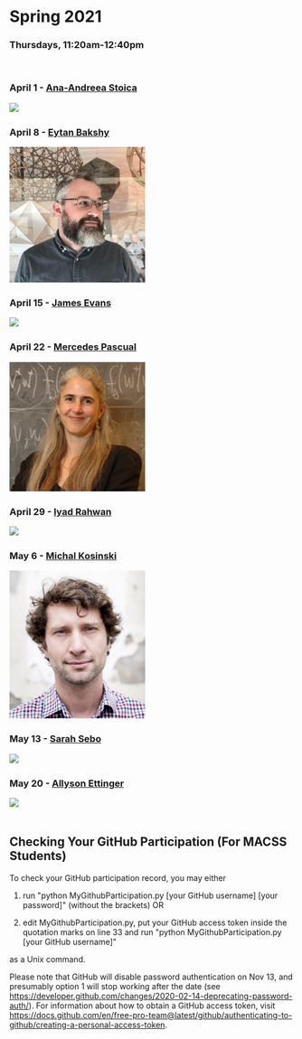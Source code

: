 # Spring 2021
### Thursdays, 11:20am-12:40pm

<br>

### April 1 - [Ana-Andreea Stoica](https://github.com/uchicago-computation-workshop/Spring2021/tree/main/04-01_Stoica)
<div><img src="http://www.columbia.edu/~as5001/images/headshot.png" width="240"></div>

### April 8 - [Eytan Bakshy](https://github.com/uchicago-computation-workshop/Spring2021/tree/main/04-08_Bakshy)
<div><img src="bakshay.png" width="240"></div>

### April 15 - [James Evans](https://github.com/uchicago-computation-workshop/Spring2021/tree/main/04-15_Evans)
<div><img src="https://sociology.uchicago.edu/sites/sociology.uchicago.edu/files/styles/columnwidth-wider/public/uploads/images/1%20%284%29.jpg?itok=b1wuZWzi" width="240"></div>

### April 22 - [Mercedes Pascual](https://github.com/uchicago-computation-workshop/Spring2021/tree/main/04-22_Pascual)
<div><img src="Pascual_Photo.jpg" width="240"></div>

### April 29 - [Iyad Rahwan](https://github.com/uchicago-computation-workshop/Spring2021/tree/main/04-29_Rahwan)
<div><img src="https://images.squarespace-cdn.com/content/v1/5925f57159cc6822d63a75b0/1495788965045-2OMOST0XDRFBXWWS3MQK/ke17ZwdGBToddI8pDm48kOpPaJovcdvmqBwinY8sZy17gQa3H78H3Y0txjaiv_0fDoOvxcdMmMKkDsyUqMSsMWxHk725yiiHCCLfrh8O1z5QPOohDIaIeljMHgDF5CVlOqpeNLcJ80NK65_fV7S1UdgepIoEx-MUh3K0mR_NyiovrncEPvkp1nf80b_xbpbf5-NaFAjT2bqbYOqLXVJa5A/Iyad-Rahwan.jpg?format=750w" width="240"></div>

### May 6 - [Michal Kosinski](https://github.com/uchicago-computation-workshop/Spring2021/tree/main/05-06_Kosinski)
<div><img src="kosinski.jpg" width="240"></div>

### May 13 - [Sarah Sebo](https://github.com/uchicago-computation-workshop/Spring2021/tree/main/05-13_Sebo)
<div><img src="sarah.jpg" width="240"></div>

### May 20 - [Allyson Ettinger](https://github.com/uchicago-computation-workshop/Spring2021/tree/main/05-20_Ettinger)
<div><img src="https://humanities-web.s3.us-east-2.amazonaws.com/linguistics/prod/styles/square_image_large/s3/2019-10/Allyson%20Ettinger_1.jpg?itok=xZCgFgjm" width="240"></div>

<br>

## Checking Your GitHub Participation (For MACSS Students) 

To check your GitHub participation record, you may either

1. run "python MyGithubParticipation.py [your GitHub username] [your password]" (without the brackets) OR

2. edit MyGithubParticipation.py, put your GitHub access token inside the quotation marks on line 33 and run "python MyGithubParticipation.py [your GitHub username]" 

as a Unix command. 

Please note that GitHub will disable password authentication on Nov 13, and presumably option 1 will stop working after the date (see https://developer.github.com/changes/2020-02-14-deprecating-password-auth/). For information about how to obtain a GitHub access token, visit https://docs.github.com/en/free-pro-team@latest/github/authenticating-to-github/creating-a-personal-access-token. 